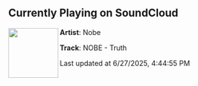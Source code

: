## Currently Playing on SoundCloud

[<img align="left" width="100" src="https://i1.sndcdn.com/artworks-zVcpZduZRmlzm14f-m0rSLg-t500x500.png">](https://soundcloud.com/nobe_bass/nobe-truth)

**Artist**: Nobe 

**Track**: NOBE - Truth

Last updated at 6/27/2025, 4:44:55 PM
